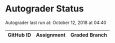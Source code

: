 # Autograder Status
Autograder last run at: October 12, 2018 at 04:40

| GitHub ID | Assignment | Graded Branch |
|-----------|------------|---------------|
